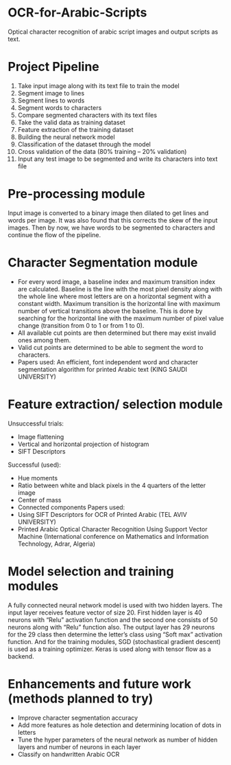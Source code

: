 # OCR-for-Arabic-Scripts
Optical character recognition of arabic script images and output scripts as text.

# Project Pipeline
1. Take input image along with its text file to train the model
2. Segment image to lines
3. Segment lines to words
4. Segment words to characters
5. Compare segmented characters with its text files
6. Take the valid data as training dataset
7. Feature extraction of the training dataset
8. Building the neural network model
9. Classification of the dataset through the model
10. Cross validation of the data (80% training – 20% validation)
11. Input any test image to be segmented and write its characters into text file

# Pre-processing module
Input image is converted to a binary image then dilated to get lines and words
per image. It was also found that this corrects the skew of the input images.
Then by now, we have words to be segmented to characters and continue the
flow of the pipeline.

# Character Segmentation module
  - For every word image, a baseline index and maximum transition index are
calculated. Baseline is the line with the most pixel density along with the whole
line where most letters are on a horizontal segment with a constant width.
Maximum transition is the horizontal line with maximum number of vertical
transitions above the baseline. This is done by searching for the horizontal line
with the maximum number of pixel value change (transition from 0 to 1 or from
1 to 0).
  - All available cut points are then determined but there may exist invalid ones
among them.
  - Valid cut points are determined to be able to segment the word to characters.
  - Papers used: An efficient, font independent word and character segmentation algorithm for
printed Arabic text (KING SAUDI UNIVERSITY)

# Feature extraction/ selection module
Unsuccessful trials:
  - Image flattening
  - Vertical and horizontal projection of histogram
  - SIFT Descriptors
  
Successful (used):
  - Hue moments
  - Ratio between white and black pixels in the 4 quarters of the letter image
  - Center of mass
  - Connected components
Papers used:
  - Using SIFT Descriptors for OCR of Printed Arabic (TEL AVIV UNIVERSITY)
  - Printed Arabic Optical Character Recognition Using Support Vector Machine
    (International conference on Mathematics and Information Technology, Adrar,
    Algeria)

# Model selection and training modules
A fully connected neural network model is used with two hidden layers. The
input layer receives feature vector of size 20. First hidden layer is 40 neurons
with “Relu” activation function and the second one consists of 50 neurons along
with “Relu” function also. The output layer has 29 neurons for the 29 class then
determine the letter’s class using “Soft max” activation function.
And for the training modules, SGD (stochastical gradient descent) is used as a
training optimizer. Keras is used along with tensor flow as a backend.

# Enhancements and future work (methods planned to try)
  - Improve character segmentation accuracy
  - Add more features as hole detection and determining location of dots in letters
  - Tune the hyper parameters of the neural network as number of hidden layers
and number of neurons in each layer
  - Classify on handwritten Arabic OCR
